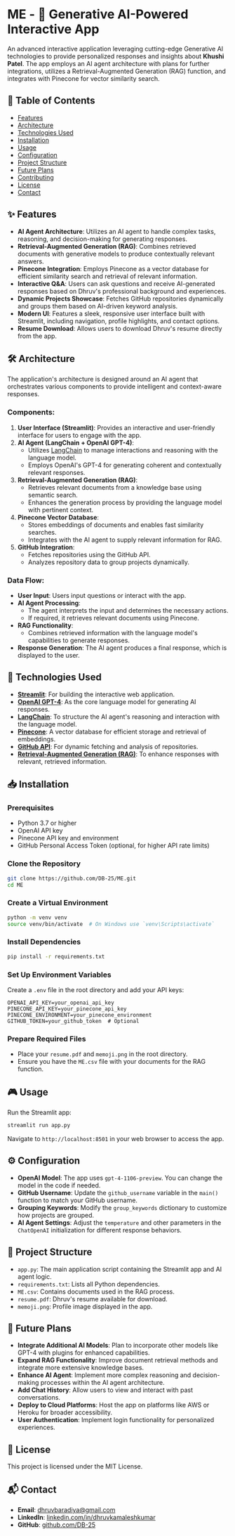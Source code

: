 # ME - 🤖 Generative AI-Powered Interactive App

An advanced interactive application leveraging cutting-edge Generative AI technologies to provide personalized responses and insights about **Khushi Patel**. The app employs an AI agent architecture with plans for further integrations, utilizes a Retrieval-Augmented Generation (RAG) function, and integrates with Pinecone for vector similarity search.

## 📖 Table of Contents

- [Features](#-features)
- [Architecture](#-architecture)
- [Technologies Used](#-technologies-used)
- [Installation](#-installation)
- [Usage](#-usage)
- [Configuration](#-configuration)
- [Project Structure](#-project-structure)
- [Future Plans](#-future-plans)
- [Contributing](#-contributing)
- [License](#-license)
- [Contact](#-contact)

## ✨ Features

- **AI Agent Architecture**: Utilizes an AI agent to handle complex tasks, reasoning, and decision-making for generating responses.
- **Retrieval-Augmented Generation (RAG)**: Combines retrieved documents with generative models to produce contextually relevant answers.
- **Pinecone Integration**: Employs Pinecone as a vector database for efficient similarity search and retrieval of relevant information.
- **Interactive Q&A**: Users can ask questions and receive AI-generated responses based on Dhruv's professional background and experiences.
- **Dynamic Projects Showcase**: Fetches GitHub repositories dynamically and groups them based on AI-driven keyword analysis.
- **Modern UI**: Features a sleek, responsive user interface built with Streamlit, including navigation, profile highlights, and contact options.
- **Resume Download**: Allows users to download Dhruv's resume directly from the app.

## 🛠️ Architecture

The application's architecture is designed around an AI agent that orchestrates various components to provide intelligent and context-aware responses.

### Components:

1. **User Interface (Streamlit)**: Provides an interactive and user-friendly interface for users to engage with the app.
2. **AI Agent (LangChain + OpenAI GPT-4)**:
   - Utilizes [LangChain](https://github.com/hwchase17/langchain) to manage interactions and reasoning with the language model.
   - Employs OpenAI's GPT-4 for generating coherent and contextually relevant responses.
3. **Retrieval-Augmented Generation (RAG)**:
   - Retrieves relevant documents from a knowledge base using semantic search.
   - Enhances the generation process by providing the language model with pertinent context.
4. **Pinecone Vector Database**:
   - Stores embeddings of documents and enables fast similarity searches.
   - Integrates with the AI agent to supply relevant information for RAG.
5. **GitHub Integration**:
   - Fetches repositories using the GitHub API.
   - Analyzes repository data to group projects dynamically.

### Data Flow:

- **User Input**: Users input questions or interact with the app.
- **AI Agent Processing**:
  - The agent interprets the input and determines the necessary actions.
  - If required, it retrieves relevant documents using Pinecone.
- **RAG Functionality**:
  - Combines retrieved information with the language model's capabilities to generate responses.
- **Response Generation**: The AI agent produces a final response, which is displayed to the user.

## 🚀 Technologies Used

- **[Streamlit](https://streamlit.io/)**: For building the interactive web application.
- **[OpenAI GPT-4](https://openai.com/)**: As the core language model for generating AI responses.
- **[LangChain](https://github.com/hwchase17/langchain)**: To structure the AI agent's reasoning and interaction with the language model.
- **[Pinecone](https://www.pinecone.io/)**: A vector database for efficient storage and retrieval of embeddings.
- **[GitHub API](https://docs.github.com/en/rest)**: For dynamic fetching and analysis of repositories.
- **[Retrieval-Augmented Generation (RAG)](https://www.pinecone.io/learn/retrieval-augmented-generation/)**: To enhance responses with relevant, retrieved information.

## 📥 Installation

### Prerequisites

- Python 3.7 or higher
- OpenAI API key
- Pinecone API key and environment
- GitHub Personal Access Token (optional, for higher API rate limits)

### Clone the Repository

```bash
git clone https://github.com/DB-25/ME.git
cd ME
```

### Create a Virtual Environment

```bash
python -m venv venv
source venv/bin/activate  # On Windows use `venv\Scripts\activate`
```

### Install Dependencies

```bash
pip install -r requirements.txt
```

### Set Up Environment Variables

Create a `.env` file in the root directory and add your API keys:

```env
OPENAI_API_KEY=your_openai_api_key
PINECONE_API_KEY=your_pinecone_api_key
PINECONE_ENVIRONMENT=your_pinecone_environment
GITHUB_TOKEN=your_github_token  # Optional
```

### Prepare Required Files

- Place your `resume.pdf` and `memoji.png` in the root directory.
- Ensure you have the `ME.csv` file with your documents for the RAG function.

## 🎮 Usage

Run the Streamlit app:

```bash
streamlit run app.py
```

Navigate to `http://localhost:8501` in your web browser to access the app.

## ⚙️ Configuration

- **OpenAI Model**: The app uses `gpt-4-1106-preview`. You can change the model in the code if needed.
- **GitHub Username**: Update the `github_username` variable in the `main()` function to match your GitHub username.
- **Grouping Keywords**: Modify the `group_keywords` dictionary to customize how projects are grouped.
- **AI Agent Settings**: Adjust the `temperature` and other parameters in the `ChatOpenAI` initialization for different response behaviors.

## 📁 Project Structure

- `app.py`: The main application script containing the Streamlit app and AI agent logic.
- `requirements.txt`: Lists all Python dependencies.
- `ME.csv`: Contains documents used in the RAG process.
- `resume.pdf`: Dhruv's resume available for download.
- `memoji.png`: Profile image displayed in the app.

## 🔮 Future Plans

- **Integrate Additional AI Models**: Plan to incorporate other models like GPT-4 with plugins for enhanced capabilities.
- **Expand RAG Functionality**: Improve document retrieval methods and integrate more extensive knowledge bases.
- **Enhance AI Agent**: Implement more complex reasoning and decision-making processes within the AI agent architecture.
- **Add Chat History**: Allow users to view and interact with past conversations.
- **Deploy to Cloud Platforms**: Host the app on platforms like AWS or Heroku for broader accessibility.
- **User Authentication**: Implement login functionality for personalized experiences.

## 📄 License

This project is licensed under the MIT License.

## 📬 Contact

- **Email**: [dhruvbaradiya@gmail.com](mailto:dhruvbaradiya@gmail.com)
- **LinkedIn**: [linkedin.com/in/dhruvkamaleshkumar](https://www.linkedin.com/in/dhruvkamaleshkumar/)
- **GitHub**: [github.com/DB-25](https://github.com/DB-25)
